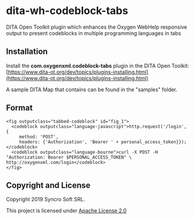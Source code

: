 # dita-wh-codeblock-tabs
DITA Open Toolkit plugin which enhances the Oxygen WebHelp responsive output to present codeblocks in multiple programming languages in tabs

## Installation

Install the **com.oxygenxml.codeblock-tabs** plugin in the DITA Open Toolkit: 
[https://www.dita-ot.org/dev/topics/plugins-installing.html](https://www.dita-ot.org/dev/topics/plugins-installing.html)

A sample DITA Map that contains can be found in the "samples" folder.

## Format

```
<fig outputclass="tabbed-codeblock" id="fig_1">
  <codeblock outputclass="language-javascript">http.request('/login', {
     method: 'POST',
     headers: {'Authorization', 'Bearer ' + personal_access_token}});</codeblock>
  <codeblock outputclass="language-bourne">curl -X POST -H "Authorization: Bearer $PERSONAL_ACCESS_TOKEN" \
http://oxygenxml.com/login</codeblock>
</fig>
```

## Copyright and License

Copyright 2019 Syncro Soft SRL.

This project is licensed under [Apache License 2.0](https://github.com/oxygenxml/dita-asciidoc/blob/master/LICENSE)
